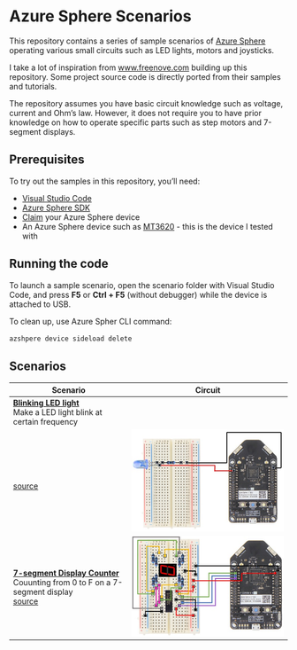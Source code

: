 # Azure Sphere Scenarios
This repository contains a series of sample scenarios of [Azure Sphere]( https://azure.microsoft.com/en-us/services/azure-sphere/) operating various small circuits such as LED lights, motors and joysticks. 

I take a lot of inspiration from www.freenove.com building up this repository. Some project source code is directly ported from their samples and tutorials.

The repository assumes you have basic circuit knowledge such as voltage, current and Ohm’s law. However, it does not require you to have prior knowledge on how to operate specific parts such as step motors and 7-segment displays.

## Prerequisites
To try out the samples in this repository, you’ll need:
* [Visual Studio Code]( https://code.visualstudio.com/)
*  [Azure Sphere SDK]( https://docs.microsoft.com/en-us/azure-sphere/install/install-sdk)
* [Claim]( https://docs.microsoft.com/en-us/azure-sphere/install/claim-device) your Azure Sphere device 	
* An Azure Sphere device such as [MT3620]( https://www.mediatek.com/products/AIoT/mt3620)  - this is the device I tested with

## Running the code
To launch a sample scenario, open the scenario folder with Visual Studio Code, and press **F5** or **Ctrl + F5** (without debugger) while the device is attached to USB.

To clean up, use Azure Spher CLI command:

```bash
azshpere device sideload delete
```

## Scenarios

| Scenario | Circuit |
|--------|--------|
|[**Blinking LED light**](Blinking_LED/README.md) <br/>Make a LED light blink at certain frequency
<br/>[source](Blinking_LED)| [![circuit](imgs/blinking_led_small.jpg)](imgs/blinking_led.png)|
|[**7-segment Display Counter**](Counter_7SegmentDisplay/README.md) <br />Couunting from 0 to F on a 7-segment display<br/>[source](Counter_7SegmentDisplay)| [![circult](imgs/7_segment_display_small.jpg)](imgs/7_segment_display.jpg)|

